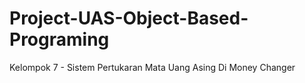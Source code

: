 # Project-UAS-Object-Based-Programing
Kelompok 7 - Sistem Pertukaran Mata Uang Asing Di Money Changer
